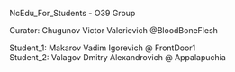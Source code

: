NcEdu_For_Students - O39 Group  
  
Curator: Chugunov Victor Valerievich @BloodBoneFlesh  
  
Student_1: Makarov Vadim Igorevich @  FrontDoor1  
Student_2: Valagov Dmitry Alexandrovich @  Appalapuchia
